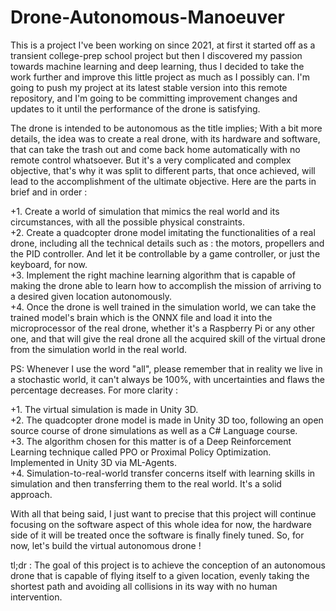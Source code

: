 # Drone-Autonomous-Manoeuver

This is a project I've been working on since 2021, at first it started off as a transient college-prep school project but then I discovered my passion towards machine learning and deep learning, thus I decided to take the work further and improve this little project as much as I possibly can. I'm going to push my project at its latest stable version into this remote repository, and I'm going to be committing improvement changes and updates to it until the performance of the drone is satisfying. 

The drone is intended to be autonomous as the title implies; With a bit more details, the idea was to create a real drone, with its hardware and software, that can take the trash out and come back home automatically with no remote control whatsoever. But it's a very complicated and complex objective, that's why it was split to different parts, that once achieved, will lead to the accomplishment of the ultimate objective. Here are the parts in brief and in order :

+1. Create a world of simulation that mimics the real world and its circumstances, with all the possible physical constraints.\
+2. Create a quadcopter drone model imitating the functionalities of a real drone, including all the technical details such as : the motors, propellers and the PID controller. And let it be controllable by a game controller, or just the keyboard, for now.\
+3. Implement the right machine learning algorithm that is capable of making the drone able to learn how to accomplish the mission of arriving to a desired given location autonomously.\
+4. Once the drone is well trained in the simulation world, we can take the trained model's brain which is the ONNX file and load it into the microprocessor of the real drone, whether it's a Raspberry Pi or any other one, and that will give the real drone all the acquired skill of the virtual drone from the simulation world in the real world.

PS: Whenever I use the word "all", please remember that in reality we live in a stochastic world, it can't always be 100%, with uncertainties and flaws the percentage decreases. 
For more clarity :

+1. The virtual simulation is made in Unity 3D.\
+2. The quadcopter drone model is made in Unity 3D too, following an open source course of drone simulations as well as a C# Language course.\
+3. The algorithm chosen for this matter is of a Deep Reinforcement Learning technique called PPO or Proximal Policy Optimization. Implemented in Unity 3D via ML-Agents.\
+4. Simulation-to-real-world transfer concerns itself with learning skills in simulation and then transferring them to the real world. It's a solid approach.

With all that being said, I just want to precise that this project will continue focusing on the software aspect of this whole idea for now, the hardware side of it will be treated once the software is finally finely tuned. So, for now, let's build the virtual autonomous drone !

tl;dr : The goal of this project is to achieve the conception of an autonomous drone that is capable of flying itself to a given location, evenly taking the shortest path and avoiding all collisions in its way with no human intervention.
